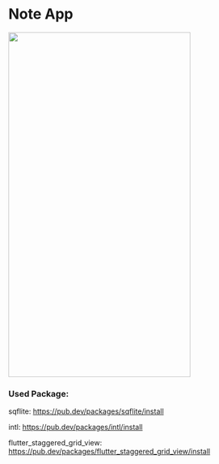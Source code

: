 # Note App


<img src='assets/1.gif' width="360" height="680"/>

### Used Package:

sqflite: https://pub.dev/packages/sqflite/install

intl: https://pub.dev/packages/intl/install

flutter_staggered_grid_view: https://pub.dev/packages/flutter_staggered_grid_view/install
